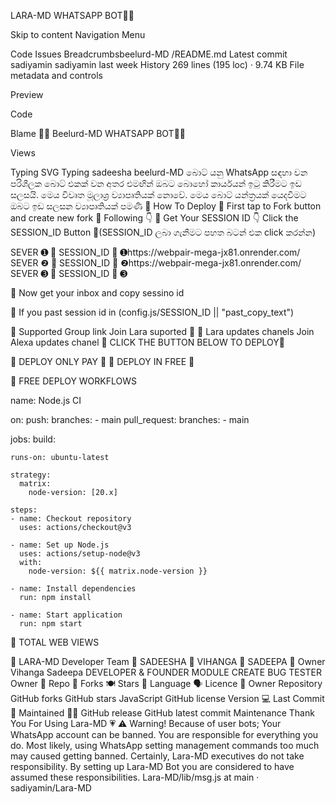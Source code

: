 LARA-MD WHATSAPP BOT👧🏻

Skip to content
Navigation Menu

Code
Issues
Breadcrumbsbeelurd-MD
/README.md
Latest commit
sadiyamin
sadiyamin
last week
History
269 lines (195 loc) · 9.74 KB
File metadata and controls

Preview

Code

Blame
👧🏻 Beelurd-MD WHATSAPP BOT👧🏻



Views  

   



Typing SVG
Typing
sadeesha
		beelurd-MD බොට් යනු WhatsApp සඳහා වන පරිශීලක බොට් එකක් වන අතර එමඟින් ඔබට බොහෝ කාර්යයන් ඉටු කිරීමට ඉඩ සලසයි. මෙය විවෘත මූලාශ්‍ර ව්‍යාපෘතියක් නොවේ. මෙය බොට් යන්ත්‍රයක් යෙදවීමට ඔබට ඉඩ සලසන ව්‍යාපෘතියක් පමණි
🌸 How To Deploy
🌸 First tap to Fork button and create new fork
🌸 Following 👇
🌸 Get Your SESSION ID 👇
Click the SESSION_ID Button
🌸(SESSION_ID ලබා ගැනීමට පහත බටන් එක click කරන්න)

SEVER ➊
🌸 SESSION_ID 🌸 ➊https://webpair-mega-jx81.onrender.com/
SEVER ❷
🌸 SESSION_ID 🌸 ❷https://webpair-mega-jx81.onrender.com/
SEVER ➌
🌸 SESSION_ID 🌸 ➌

🌸 Now get your inbox and copy sessino id

🌸 If you past session id in (config.js/SESSION_ID || "past_copy_text")

🌸 Supported Group link
Join Lara suported 👧
🌸 Lara updates chanels
Join Alexa updates chanel 👧
CLICK THE BUTTON BELOW TO DEPLOY🌸

🌸 DEPLOY ONLY PAY 🌸
🌸 DEPLOY IN FREE 🌸

🌸 FREE DEPLOY WORKFLOWS

name: Node.js CI

on:
  push:
    branches:
      - main
  pull_request:
    branches:
      - main

jobs:
  build:

    runs-on: ubuntu-latest

    strategy:
      matrix:
        node-version: [20.x]

    steps:
    - name: Checkout repository
      uses: actions/checkout@v3

    - name: Set up Node.js
      uses: actions/setup-node@v3
      with:
        node-version: ${{ matrix.node-version }}

    - name: Install dependencies
      run: npm install

    - name: Start application
      run: npm start
🌸 TOTAL WEB VIEWS

🌸 LARA-MD Developer Team 👤
SADEESHA 👤	VIHANGA 👤	SADEEPA 👤
Owner	Vihanga	Sadeepa
DEVELOPER & FOUNDER	MODULE CREATE	BUG TESTER
Owner 👤	Repo 🤖	Forks 🍽️	Stars 🌟	Language 🗣️	Licence 🪪
Owner	Repository	GitHub forks	GitHub stars	JavaScript	GitHub license
Version 💻	Last Commit 💫	Maintained 🤌🏻
GitHub release	GitHub latest commit	Maintenance
Thank You For Using Lara-MD 💗
⚠️ Warning!
Because of user bots; Your WhatsApp account can be banned. You are responsible for everything you do. Most likely, using WhatsApp setting management commands too much may caused getting banned. Certainly, Lara-MD executives do not take responsibility. By setting up Lara-MD Bot you are considered to have assumed these responsibilities.
Lara-MD/lib/msg.js at main · sadiyamin/Lara-MD
